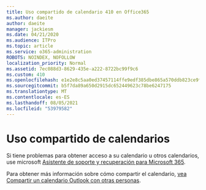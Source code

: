 ```yaml
---
title: Uso compartido de calendario 410 en Office365
ms.author: daeite
author: daeite
manager: jackiesm
ms.date: 04/21/2020
ms.audience: ITPro
ms.topic: article
ms.service: o365-administration
ROBOTS: NOINDEX, NOFOLLOW
localization_priority: Normal
ms.assetid: 7ec088d3-8629-435e-a222-8722bc99f9c6
ms.custom: 410
ms.openlocfilehash: e1e2e8c5aa0ed37457114ffe9edf385dbe865a570ddb823ce9f44bd1391d9bd3
ms.sourcegitcommit: b5f7da89a650d2915dc652449623c78be6247175
ms.translationtype: MT
ms.contentlocale: es-ES
ms.lasthandoff: 08/05/2021
ms.locfileid: "53979582"
---
```

# <a name="calendar-sharing"></a>Uso compartido de calendarios

Si tiene problemas para obtener acceso a su calendario u otros calendarios, use microsoft [Asistente de soporte y recuperación para Microsoft 365](https://diagnostics.office.com/).
  
Para obtener más información sobre cómo compartir el calendario, [vea Compartir un calendario Outlook con otras personas](https://support.office.com/article/353ed2c1-3ec5-449d-8c73-6931a0adab88.aspx).
